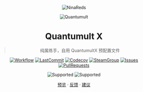 <center>

![NinaReds](https://github-readme-stats.vercel.app/api?username=NinaReds&show_icons=true&theme=tokyonight&hide_border=true "Github Stats")

![Quantumult](https://github.com/Koolson/Qure/raw/master/IconSet/Color/Quantumult_X.png "Quantumult")

# Quantumult X

> 纯属练手，自用 QuantumultX 预配置文件

[![Workflow](https://img.shields.io/github/workflow/status/NinaReds/QuanX/CI/main?label=Actions&logo=github&cacheSeconds=600 "Workflow")](https://github.com/NinaReds/QuanX/actions?query=workflow%3ACI+branch%3Amain)
[![LastCommit](https://img.shields.io/github/last-commit/NinaReds/QuanX.svg?label=Updated&logo=github&cacheSeconds=600 "LastCommit")](https://github.com/NinaReds/QuanX/commits)
[![Codecov](https://codecov.io/gh/NinaReds/QuanX/branch/master/graph/badge.svg "Codecov")](https://codecov.io/gh/Ninareds/QuanX)
[![SteamGroup](https://img.shields.io/badge/Steam-group-yellowgreen.svg?logo=steam "SteamGroup")](https://steamcommunity.com/groups/archiasf)
[![Issues](https://img.shields.io/github/issues/NinaReds/QuanX?label=Issues&logo=github&cacheSeconds=600&color=0088ff "Issues")](https://github.com/NinaReds/QuanX/issues)
[![PullRequests](https://img.shields.io/github/issues-pr/NinaReds/QuanX?label=PullRequests&logo=github&cacheSeconds=600&color=0088ff "PullRequests")](https://github.com/NinaReds/QuanX/pulls)

![Supported](https://img.shields.io/badge/Supported%20by-VSCode%20%E2%86%92-gray.svg?colorA=655BE1&colorB=4F44D6&style=for-the-badge)
![Supported](https://img.shields.io/badge/Supported%20by-Node%20%E2%86%92-gray.svg?colorA=61c265&colorB=4CAF50&style=for-the-badge)

[预览](QuanX.conf)
·
[反馈](https://github.com/NinaReds/QuanX/issues/new/choose)
·
[建议](https://github.com/NinaReds/QuanX/issues/new/choose)

</center>
